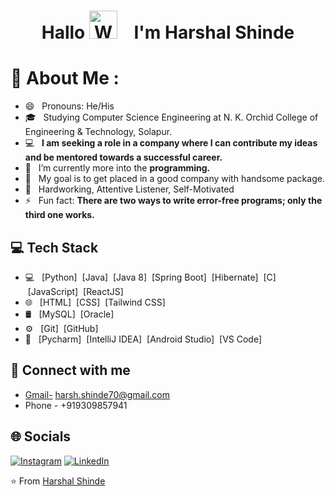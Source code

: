 <h1 align="center"> Hallo  <img src="https://media.tenor.com/QG65z_UQSCgAAAAj/jorrparivar-digital-pratik.gif" 
         alt="Waving hand animated gif"
         height="45"
         width="45" /> &nbsp;&nbsp; I'm Harshal Shinde</h1>
         
# 💫 About Me :
- 😄 &nbsp; Pronouns: He/His
- 🎓 &nbsp; Studying Computer Science Engineering at N. K. Orchid College of Engineering & Technology, Solapur.
- 💻 &nbsp; **I am seeking a role in a company where I can contribute my ideas and be mentored towards a successful career.**
- 🔭 &nbsp; I’m currently more into the **programming.**
- 🎯 &nbsp; My goal is to get placed in a good company with handsome package.
- 🌱 &nbsp; Hardworking, Attentive Listener, Self-Motivated
- ⚡ &nbsp; Fun fact: **There are two ways to write error-free programs; only the third one works.**

## 💻 Tech Stack
- 💻 &nbsp;
  [Python]
  &nbsp;[Java]
  &nbsp;[Java 8]
  &nbsp;[Spring Boot]
  &nbsp;[Hibernate]
  &nbsp;[C]
  &nbsp;[JavaScript]
  &nbsp;[ReactJS]
- 🌐 &nbsp;
  [HTML]
  &nbsp;[CSS]
  &nbsp;[Tailwind CSS]
- 🛢 &nbsp;
  [MySQL]
  &nbsp;[Oracle]
- ⚙️ &nbsp;
  [Git]
  &nbsp;[GitHub]
- 🔧 &nbsp;
  [Pycharm]
  &nbsp;[IntelliJ IDEA]
  &nbsp;[Android Studio]
  &nbsp;[VS Code]

## 🤝 Connect with me 
- [Gmail-](mailto:harsh.shinde70@gmail.com) harsh.shinde70@gmail.com
- Phone - +919309857941 <br/>

## 🌐 Socials
[![Instagram](https://img.shields.io/badge/Instagram-E4405F?style=for-the-badge&logo=instagram&logoColor=white)](https://www.instagram.com/harshshinde_70/) 
[![LinkedIn](https://img.shields.io/badge/LinkedIn-0077B5?style=for-the-badge&logo=linkedin&logoColor=white)](https://www.linkedin.com/in/harshal-shinde-7374a1227/)

⭐️ From [Harshal Shinde](https://github.com/HarshalShinde03)
